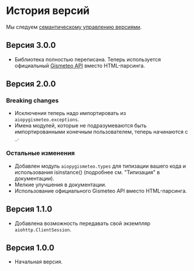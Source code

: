 # История версий

Мы следуем [семантическому управлению версиями](https://semver.org).

## Версия 3.0.0

- Библиотека полностью переписана. Теперь используется официальный [Gismeteo API](https://gismeteo.ru/api) вместо HTML-парсинга.

## Версия 2.0.0

### Breaking changes

- Исключения теперь надо импортировать из `aiopygismeteo.exceptions`.
- Имена модулей, которые не подразумеваются быть импортированными конечным пользователем, теперь начинаются с `_`.

### Остальные изменения

- Добавлен модуль `aiopygismeteo.types` для типизации вашего кода и использования isinstance() (подробнее см. "Типизация" в документации).
- Мелкие улучшения в документации.
- Использование официального Gismeteo API вместо HTML-парсинга.

## Версия 1.1.0

- Добавлена возможность передавать свой экземпляр `aiohttp.ClientSession`.

## Версия 1.0.0

- Начальная версия.
